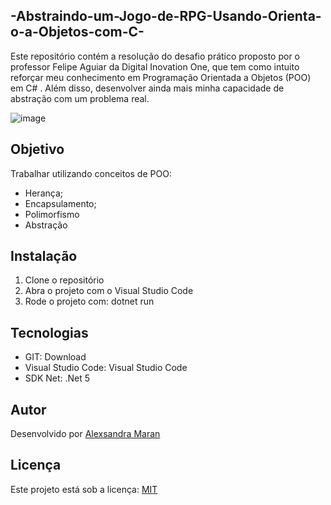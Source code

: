 ## -Abstraindo-um-Jogo-de-RPG-Usando-Orienta-o-a-Objetos-com-C-
Este repositório contém a resolução do desafio prático proposto por o professor Felipe Aguiar da Digital Inovation One, que tem como intuito reforçar meu conhecimento em Programação Orientada a Objetos (POO) em C# . Além disso, desenvolver ainda mais minha capacidade de abstração com um problema real.

![image](https://user-images.githubusercontent.com/78243487/157881275-ab733747-abf6-4b49-88d3-bee92ad3c809.png)


## Objetivo

Trabalhar utilizando conceitos de POO:

* Herança; 
* Encapsulamento; 
* Polimorfismo
* Abstração

## Instalação

1. Clone o repositório
2. Abra o projeto com o Visual Studio Code
3. Rode o projeto com: dotnet run

## Tecnologias

* GIT: Download
* Visual Studio Code: Visual Studio Code
* SDK Net: .Net 5

## Autor
Desenvolvido por [Alexsandra Maran](https://www.linkedin.com/in/alexsandra-maran-aa9b55202/)

## Licença
Este projeto está sob a licença: [MIT](https://github.com/Alexsandramaran/-Abstraindo-um-Jogo-de-RPG-Usando-Orienta-o-a-Objetos-com-C-/blob/main/LICENSE)

